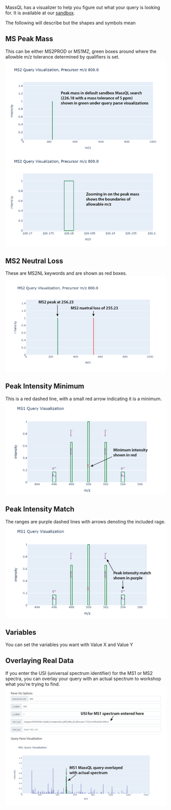 MassQL has a visualizer to help you figure out what your query is looking for. It is available at our [sandbox](https://msql.ucsd.edu/). 

The following will describe but the shapes and symbols mean

## MS Peak Mass

This can be either MS2PROD or MS1MZ, green boxes around where the allowble m/z tolerance determined by qualifiers is set. 
![MSPeakMass1](https://github.com/Sydney-Thomas/MassQueryLanguage_Documentation/blob/main/docs/img/MSPeakMass-01.png)


## MS2 Neutral Loss

These are MS2NL keywords and are shown as red boxes. 
![MSPeakMass2](https://github.com/Sydney-Thomas/MassQueryLanguage_Documentation/blob/main/docs/img/MSPeakMass-02.png)

## Peak Intensity Minimum

This is a red dashed line, with a small red arrow indicating it is a minimum. 
![MSPeakMass3](https://github.com/Sydney-Thomas/MassQueryLanguage_Documentation/blob/main/docs/img/MSPeakMass-03.png)

## Peak Intensity Match

The ranges are purple dashed lines with arrows denoting the included rage. 
![MSPeakMass4](https://github.com/Sydney-Thomas/MassQueryLanguage_Documentation/blob/main/docs/img/MSPeakMass-04.png)

## Variables

You can set the variables you want with Value X and Value Y

## Overlaying Real Data

If you enter the USI (universal spectrum identifier) for the MS1 or MS2 spectra, you can overlay your query with an actual spectrum to workshop what you're trying to find. 
![MSPeakMass5](https://github.com/Sydney-Thomas/MassQueryLanguage_Documentation/blob/main/docs/img/MSPeakMass-05.png)
